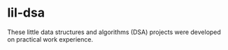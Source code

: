 # lil-dsa
These little data structures and algorithms (DSA) projects were developed on practical work experience.
